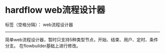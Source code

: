 ﻿# hardflow web流程设计器

标签（空格分隔）： web流程设计器

---

简单web流程设计器，暂时只支持5种类型节点，开始、结束、用户、定时、条件分支。
在flowbuilder基础上进行修改。




